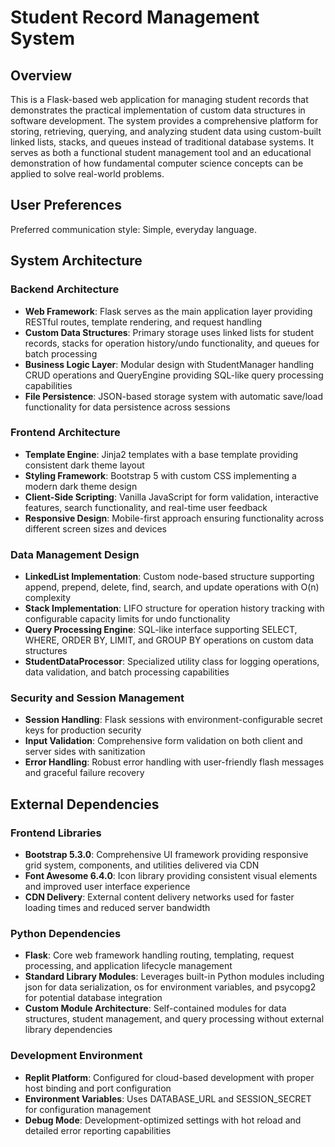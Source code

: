 # Student Record Management System

## Overview

This is a Flask-based web application for managing student records that demonstrates the practical implementation of custom data structures in software development. The system provides a comprehensive platform for storing, retrieving, querying, and analyzing student data using custom-built linked lists, stacks, and queues instead of traditional database systems. It serves as both a functional student management tool and an educational demonstration of how fundamental computer science concepts can be applied to solve real-world problems.

## User Preferences

Preferred communication style: Simple, everyday language.

## System Architecture

### Backend Architecture
- **Web Framework**: Flask serves as the main application layer providing RESTful routes, template rendering, and request handling
- **Custom Data Structures**: Primary storage uses linked lists for student records, stacks for operation history/undo functionality, and queues for batch processing
- **Business Logic Layer**: Modular design with StudentManager handling CRUD operations and QueryEngine providing SQL-like query processing capabilities
- **File Persistence**: JSON-based storage system with automatic save/load functionality for data persistence across sessions

### Frontend Architecture
- **Template Engine**: Jinja2 templates with a base template providing consistent dark theme layout
- **Styling Framework**: Bootstrap 5 with custom CSS implementing a modern dark theme design
- **Client-Side Scripting**: Vanilla JavaScript for form validation, interactive features, search functionality, and real-time user feedback
- **Responsive Design**: Mobile-first approach ensuring functionality across different screen sizes and devices

### Data Management Design
- **LinkedList Implementation**: Custom node-based structure supporting append, prepend, delete, find, search, and update operations with O(n) complexity
- **Stack Implementation**: LIFO structure for operation history tracking with configurable capacity limits for undo functionality
- **Query Processing Engine**: SQL-like interface supporting SELECT, WHERE, ORDER BY, LIMIT, and GROUP BY operations on custom data structures
- **StudentDataProcessor**: Specialized utility class for logging operations, data validation, and batch processing capabilities

### Security and Session Management
- **Session Handling**: Flask sessions with environment-configurable secret keys for production security
- **Input Validation**: Comprehensive form validation on both client and server sides with sanitization
- **Error Handling**: Robust error handling with user-friendly flash messages and graceful failure recovery

## External Dependencies

### Frontend Libraries
- **Bootstrap 5.3.0**: Comprehensive UI framework providing responsive grid system, components, and utilities delivered via CDN
- **Font Awesome 6.4.0**: Icon library providing consistent visual elements and improved user interface experience
- **CDN Delivery**: External content delivery networks used for faster loading times and reduced server bandwidth

### Python Dependencies
- **Flask**: Core web framework handling routing, templating, request processing, and application lifecycle management
- **Standard Library Modules**: Leverages built-in Python modules including json for data serialization, os for environment variables, and psycopg2 for potential database integration
- **Custom Module Architecture**: Self-contained modules for data structures, student management, and query processing without external library dependencies

### Development Environment
- **Replit Platform**: Configured for cloud-based development with proper host binding and port configuration
- **Environment Variables**: Uses DATABASE_URL and SESSION_SECRET for configuration management
- **Debug Mode**: Development-optimized settings with hot reload and detailed error reporting capabilities